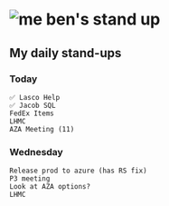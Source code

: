 # ![me](https://avatars2.githubusercontent.com/u/5232044?s=50&v=4) ben's stand up

## My daily stand-ups
    
### Today

    ✅ Lasco Help
    ✅ Jacob SQL
    FedEx Items
    LHMC
    AZA Meeting (11)

### Wednesday

    Release prod to azure (has RS fix)
    P3 meeting
    Look at AZA options?
    LHMC
